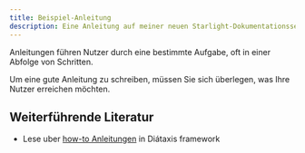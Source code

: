 ```yaml
---
title: Beispiel-Anleitung
description: Eine Anleitung auf meiner neuen Starlight-Dokumentationsseite.
---
```


Anleitungen führen Nutzer durch eine bestimmte Aufgabe, oft in einer Abfolge von Schritten.

Um eine gute Anleitung zu schreiben, müssen Sie sich überlegen, was Ihre Nutzer erreichen möchten.

## Weiterführende Literatur

- Lese uber [how-to Anleitungen](https://diataxis.fr/how-to-guides/) in Diátaxis framework
